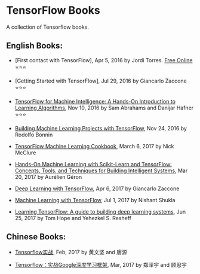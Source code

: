 # TensorFlow Books
A collection of Tensorflow books.

## English Books:

- [First contact with TensorFlow], Apr 5, 2016 by Jordi Torres. [Free Online](http://jorditorres.org/first-contact-with-tensorflow/) :star::star::star:

- [Getting Started with TensorFlow], Jul 29, 2016 by Giancarlo Zaccone :star::star::star:

- [TensorFlow for Machine Intelligence: A Hands-On Introduction to Learning Algorithms](), Nov 10, 2016 by Sam Abrahams and Danijar Hafner :star::star::star:

- [Building Machine Learning Projects with TensorFlow](), Nov 24, 2016 by Rodolfo Bonnin

- [TensorFlow Machine Learning Cookbook](), March 6, 2017 by Nick McClure

- [Hands-On Machine Learning with Scikit-Learn and TensorFlow: Concepts, Tools, and Techniques for Building Intelligent Systems](), Mar 20, 2017 by Aurélien Géron

- [Deep Learning with TensorFlow](), Apr 6, 2017 by Giancarlo Zaccone

- [Machine Learning with TensorFlow](http://www.tensorflowbook.com), Jul 1, 2017 by Nishant Shukla

- [Learning TensorFlow: A guide to building deep learning systems](), Jun 25, 2017 by Tom Hope and Yehezkel S. Resheff

## Chinese Books:

- [Tensorflow实战](https://book.douban.com/subject/26974266/), Feb, 2017 by 黄文坚 and 唐源

- [Tensorflow：实战Google深度学习框架](https://github.com/Bjoux2), Mar, 2017 by 郑泽宇 and 顾思宇
